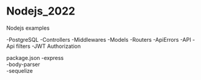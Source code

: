 # Nodejs_2022
Nodejs examples


<!-- What was used -->

-PostgreSQL
-Controllers
-Middlewares
-Models
-Routers
-ApiErrors
-API
-Api filters
-JWT Authorization


package.json
-express          
-body-parser      
-sequelize
